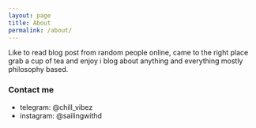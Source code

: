 ```yaml
---
layout: page
title: About
permalink: /about/
---
```


Like to read blog post from random people online, came to the right place 
grab a cup of tea and enjoy i blog about anything and everything 
mostly philosophy based.

### Contact me

- telegram: @chill_vibez
- instagram: @sailingwithd
